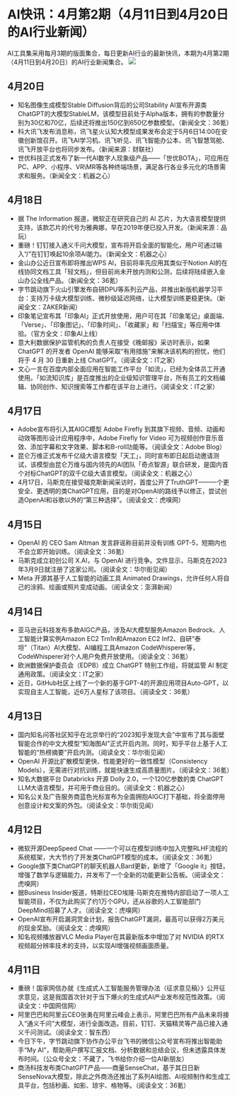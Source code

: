 # AI快讯：4月第2期（4月11日到4月20日的AI行业新闻）
AI工具集采用每月3期的版面集合，每日更新AI行业的最新快讯，本期为4月第2期（4月11日到4月20日）的AI行业新闻集合。
![](https://ai-bot.cn/wp-content/uploads/2023/04/ai-news-april-ep-02-minified.png)
## 4月20日
- 知名图像生成模型Stable Diffusion背后的公司Stability AI宣布开源类ChatGPT的大模型StableLM，该模型目前处于Alpha版本，拥有的参数量分别为30亿和70亿，后续还将推出150亿到650亿参数模型。（新闻全文：36氪）
- 科大讯飞发布消息称，讯飞星火认知大模型成果发布会定于5月6日14:00在安徽创新馆召开。讯飞AI学习机、讯飞听见、讯飞智能办公本、讯飞智慧驾舱、讯飞开放平台也将同步发布。（新闻来源：财联社）
- 世优科技正式发布了新一代AI数字人现象级产品——「世优BOTA」，可应用在PC、APP、小程序、VR\MR等各种终端场景，满足各行各业多元化的场景需求和服务。（新闻全文：机器之心）
## 4月18日
- 据 The Information 报道，微软正在研究自己的 AI 芯片，为大语言模型提供支持，该款芯片的代号为雅典娜，早在2019年便已投入开发。（新闻来源：品玩）
- 重磅！钉钉接入通义千问大模型，宣布将开启全面的智能化，用户可通过输入“/”在钉钉唤起10余项AI能力。（新闻全文：机器之心）
- 金山办公近日宣布即将推出WPS AI，目前将率先应用其类似于Notion AI的在线协同文档工具「轻文档」，但目前尚未开放内测和公测，后续将陆续嵌入金山办公全线产品。（新闻全文：36氪）
- 字节跳动旗下火山引擎发布自研DPU等系列云产品，并推出新版机器学习平台：支持万卡级大模型训练、微秒级延迟网络，让大模型训练更稳更快。（新闻全文：ZAKER新闻）
- 印象笔记宣布其「印象AI」正式开放使用，用户可在其「印象笔记」桌面端、「Verse」、「印象图记」、「印象时间」、「收藏家」和「扫描宝」等应用中体验。（官方全文：印象AI上线）
- 意大利数据保护监管机构的负责人在接受《晚邮报》采访时表示，如果 ChatGPT 的开发者 OpenAI 能够采取“有用措施”来解决该机构的担忧，他们将于 4 月 30 日重新上线 ChatGPT。（阅读全文：IT之家）
- 文心一言在百度内部全面应用在智能工作平台「如流」，已经为全体员工开通使用。「如流知识库」是百度推出的企业级知识管理平台，所有员工的文档编辑、协同创作、知识搜索等工作都在该平台上进行。（阅读全文：IT之家）
## 4月17日
- Adobe宣布将引入其AIGC模型 Adobe Firefly 到其旗下视频、音频、动画和动效等图形设计应用程序中，Adobe Firefly for Video 可为视频创作音乐音效、添加字幕和文字效果、脚本和B-roll功能等。（阅读全文：Adobe Blog）
- 昆仑万维正式发布千亿级大语言模型「天工」，同时宣布即日起启动邀请测试，该模型由昆仑万维与国内领先的AI团队「奇点智源」联合研发，是国内首个对标ChatGPT的双千亿级大语言模型。（阅读全文：机器之心）
- 4月17日，马斯克在接受福克斯新闻采访时，首度公开了TruthGPT——一个更安全、更透明的类ChatGPT应用，目的是对OpenAI的路线予以修正，尝试创造OpenAI和谷歌以外的“第三种选择”。（阅读全文：虎嗅网）
## 4月15日
- OpenAI 的 CEO Sam Altman 发言辟谣称目前并没有训练 GPT-5，短期内也不会立即开始训练。（阅读全文：36氪）
- 马斯克成立初创公司 X.AI，与 OpenAI 进行竞争。文件显示，马斯克在2023年3月9日就注册了这家公司。（阅读全文：华尔街见闻）
- Meta 开源其基于人工智能的动画工具 Animated Drawings，允许任何人将自己的涂鸦、绘画或照片变成动画。（阅读全文：澎湃新闻）
## 4月14日
- 亚马逊云科技发布多款AIGC产品，涉及AI大模型服务Amazon Bedrock、人工智能计算实例Amazon EC2 Trn1n和Amazon EC2 Inf2、自研“泰坦”（Titan）AI大模型、AI编程工具Amazon CodeWhisperer等，CodeWhisperer对个人用户免费开放使用。（阅读全文：36氪）
- 欧洲数据保护委员会（EDPB）成立 ChatGPT 特别工作组，将就监管 AI 制定通用政策。（阅读全文：IT之家）
- 近日，GitHub社区上线了一个新的基于GPT-4的开源应用项目Auto-GPT，以实现自主人工智能，近6万人星标了该项目。（阅读全文：36氪）
## 4月13日
- 国内知名问答社区知乎在北京举行的“2023知乎发现大会”中宣布了其与面壁智能合作的中文大模型“知海图AI”正式开启内测。同时，知乎平台上基于人工智能的“热榜摘要”开启内测。（阅读全文：华尔街见闻）
- OpenAI 开源比扩散模型更快、性能更好的一致性模型（Consistency Models），无需进行对抗训练，就能快速生成高质量图片。（阅读全文：36氪）
- 知名大数据平台 Databricks 开源 Dolly 2.0，一个120亿参数的类 ChatGPT LLM大语言模型，并可用于商业目的。（阅读全文：机器之心）
- 知名公关及广告服务商蓝色光标宣布为全面拥抱AIGC打下基础，将全面停用创意设计和文案的外包。（阅读全文：华尔街见闻）
## 4月12日
- 微软开源DeepSpeed Chat ——一个可以在模型训练中加入完整RLHF流程的系统框架，大大节约了开发类ChatGPT模型的成本。（阅读全文：36氪）
- Google旗下类ChatGPT的聊天机器人Bard更新，新增了「Google it」按钮，增强了数学与逻辑能力，并发布了一个全新的功能更新公告板。（阅读全文：虎嗅网）
- 据Business Insider报道，特斯拉CEO埃隆·马斯克在推特内部启动了一项人工智能项目，不仅为此购买了约1万个GPU，还从谷歌的人工智能部门DeepMind招募了人才。（阅读全文：虎嗅网）
- OpenAI宣布开启漏洞赏金计划，报告ChatGPT漏洞，最高可以获得2万美元的现金奖励。（阅读全文：虎嗅网）
- 知名视频播放器VLC Media Player在其最新版本中增加了对 NVIDIA 的RTX 视频超分辨率技术的支持，以实现AI增强视频画面质量。
## 4月11日
- 重磅！国家网信办就《生成式人工智能服务管理办法（征求意见稿）》公开征求意见，这是我国首次针对于当下爆火的生成式AI产业发布规范性政策。（阅读全文：中国网信网）
- 阿里巴巴和阿里云CEO张勇在阿里云峰会上表示，阿里巴巴所有产品未来将接入“通义千问”大模型，进行全面改造。目前，钉钉、天猫精灵等产品已接入通义千问测试。（阅读全文：智东西）
- 今日下午，字节跳动旗下协作办公平台飞书的微信公众号宣布将推出智能助手“My AI”，帮助用户撰写汇报文档、分析数据和总结会议，但未透露具体发布时间。（公众号全文：不藏了，飞书给你介绍一位AI新朋友）
- 商汤科技发布类ChatGPT产品——商量SenseChat，基于其日日新SenseNova大模型，除此之外商汤还推出了系列AI绘图、AI视频制作和生成工具平台，包括秒画、如影、琼宇、格物等。（阅读全文：36氪）

